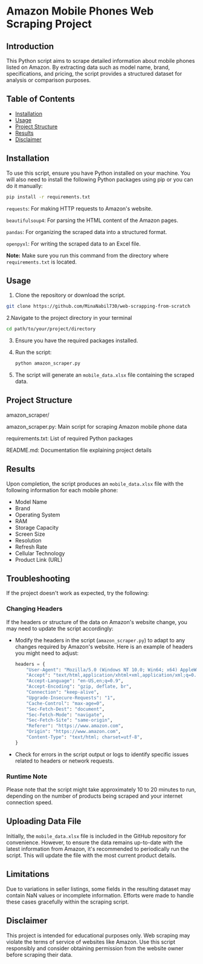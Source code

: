 # Amazon Mobile Phones Web Scraping Project

## Introduction

This Python script aims to scrape detailed information about mobile phones listed on Amazon. By extracting data such as model name, brand, specifications, and pricing, the script provides a structured dataset for analysis or comparison purposes.


## Table of Contents
- [Installation](#installation)
- [Usage](#usage)
- [Project Structure](#project-structure)
- [Results](#results)
- [Disclaimer](#disclaimer)


## Installation

To use this script, ensure you have Python installed on your machine. You will also need to install the following Python packages using pip or you can do it manually:

```bash
pip install -r requirements.txt
```
`requests`: For making HTTP requests to Amazon's website.

`beautifulsoup4`: For parsing the HTML content of the Amazon pages.

`pandas`: For organizing the scraped data into a structured format.

`openpyxl`: For writing the scraped data to an Excel file.

**Note:** Make sure you run this command from the directory where `requirements.txt` is located.

## Usage
1. Clone the repository or download the script.
```bash
git clone https://github.com/MinaNabil730/web-scrapping-from-scratch
```
2.Navigate to the project directory in your terminal
```bash
cd path/to/your/project/directory
```
3. Ensure you have the required packages installed.
4. Run the script:

    ```bash
    python amazon_scraper.py
    ```

5. The script will generate an `mobile_data.xlsx` file containing the scraped data.

   
## Project Structure
amazon_scraper/

amazon_scraper.py: Main script for scraping Amazon mobile phone data

requirements.txt: List of required Python packages

README.md: Documentation file explaining project details


## Results

Upon completion, the script produces an `mobile_data.xlsx` file with the following information for each mobile phone:

- Model Name
- Brand
- Operating System
- RAM
- Storage Capacity
- Screen Size
- Resolution
- Refresh Rate
- Cellular Technology
- Product Link (URL)

Troubleshooting
---------------

If the project doesn't work as expected, try the following:

### Changing Headers

If the headers or structure of the data on Amazon's website change, you may need to update the script accordingly:

- Modify the headers in the script (`amazon_scraper.py`) to adapt to any changes required by Amazon's website. Here is an example of headers you might need to adjust:

    ```python
    headers = {
        "User-Agent": "Mozilla/5.0 (Windows NT 10.0; Win64; x64) AppleWebKit/537.36 (KHTML, like Gecko) Chrome/98.0.4758.102 Safari/537.36",
        "Accept": "text/html,application/xhtml+xml,application/xml;q=0.9,image/webp,*/*;q=0.8",
        "Accept-Language": "en-US,en;q=0.9",
        "Accept-Encoding": "gzip, deflate, br",
        "Connection": "keep-alive",
        "Upgrade-Insecure-Requests": "1",
        "Cache-Control": "max-age=0",
        "Sec-Fetch-Dest": "document",
        "Sec-Fetch-Mode": "navigate",
        "Sec-Fetch-Site": "same-origin",
        "Referer": "https://www.amazon.com",
        "Origin": "https://www.amazon.com",
        "Content-Type": "text/html; charset=utf-8",
    }
    ```

- Check for errors in the script output or logs to identify specific issues related to headers or network requests.

### Runtime Note

Please note that the script might take approximately 10 to 20 minutes to run, depending on the number of products being scraped and your internet connection speed.

## Uploading Data File

Initially, the `mobile_data.xlsx` file is included in the GitHub repository for convenience. However, to ensure the data remains up-to-date with the latest information from Amazon, it's recommended to periodically run the script. This will update the file with the most current product details.


## Limitations

Due to variations in seller listings, some fields in the resulting dataset may contain NaN values or incomplete information. Efforts were made to handle these cases gracefully within the scraping script.


## Disclaimer

This project is intended for educational purposes only. Web scraping may violate the terms of service of websites like Amazon. Use this script responsibly and consider obtaining permission from the website owner before scraping their data.


